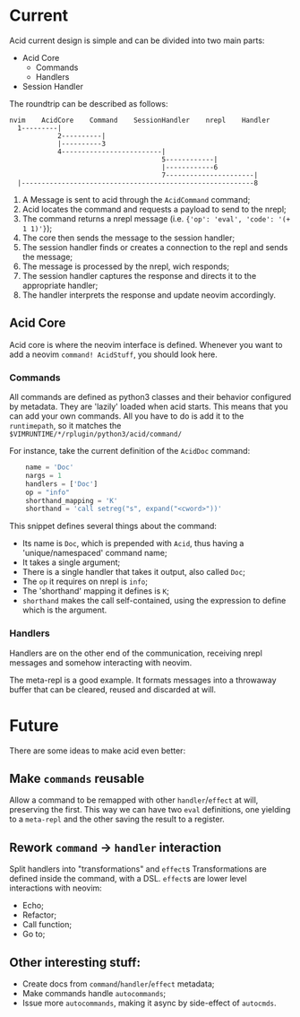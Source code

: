 # Current

Acid current design is simple and can be divided into two main parts:

* Acid Core
  * Commands
  * Handlers
* Session Handler

The roundtrip can be described as follows:

```
nvim    AcidCore    Command    SessionHandler    nrepl    Handler
  1---------|
            2----------|
            |----------3
            4-------------------------|
                                      5------------|
                                      |------------6
                                      7----------------------|
  |----------------------------------------------------------8
```

  1. A Message is sent to acid through the `AcidCommand` command;
  2. Acid locates the command and requests a payload to send to the nrepl;
  3. The command returns a nrepl message (i.e. `{'op': 'eval', 'code': '(+ 1 1)'}`);
  4. The core then sends the message to the session handler;
  5. The session handler finds or creates a connection to the repl and sends the message;
  6. The message is processed by the nrepl, wich responds;
  7. The session handler captures the response and directs it to the appropriate handler;
  8. The handler interprets the response and update neovim accordingly.

## Acid Core

Acid core is where the neovim interface is defined. Whenever you want to add a neovim `command! AcidStuff`, you should look here.

### Commands

All commands are defined as python3 classes and their behavior configured by metadata.
They are 'lazily' loaded when acid starts. This means that you can add your own commands.
All you have to do is add it to the `runtimepath`, so it matches the `$VIMRUNTIME/*/rplugin/python3/acid/command/`


For instance, take the current definition of the `AcidDoc` command:

```python
    name = 'Doc'
    nargs = 1
    handlers = ['Doc']
    op = "info"
    shorthand_mapping = 'K'
    shorthand = 'call setreg("s", expand("<cword>"))'
```

This snippet defines several things about the command:

* Its name is `Doc`, which is prepended with `Acid`, thus having a 'unique/namespaced' command name;
* It takes a single argument;
* There is a single handler that takes it output, also called `Doc`;
* The `op` it requires on nrepl is `info`;
* The 'shorthand' mapping it defines is `K`;
* `shorthand` makes the call self-contained, using the expression to define which is the argument.

### Handlers

Handlers are on the other end of the communication, receiving nrepl messages and somehow interacting with neovim.

The meta-repl is a good example. It formats messages into a throwaway buffer that can be cleared, reused and discarded at will.

# Future

There are some ideas to make acid even better:

## Make `commands` reusable

Allow a command to be remapped with other `handler`/`effect` at will, preserving the first.
This way we can have two `eval` definitions, one yielding to a `meta-repl` and the other saving the result to a register.


## Rework `command` -> `handler` interaction

Split handlers into "transformations" and `effect`s
Transformations are defined inside the command, with a DSL.
`effect`s are lower level interactions with neovim:

  * Echo;
  * Refactor;
  * Call function;
  * Go to;

## Other interesting stuff:

* Create docs from `command`/`handler`/`effect` metadata;
* Make commands handle `autocommands`;
* Issue more `autocommands`, making it async by side-effect of `autocmds`.

